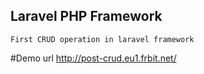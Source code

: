 ## Laravel PHP Framework

	First CRUD operation in laravel framework 
#Demo url
	http://post-crud.eu1.frbit.net/